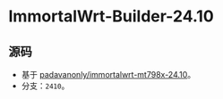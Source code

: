 # ImmortalWrt-Builder-24.10
## 源码
- 基于 [padavanonly/immortalwrt-mt798x-24.10](https://github.com/padavanonly/immortalwrt-mt798x-24.10)。
- 分支：`2410`。
